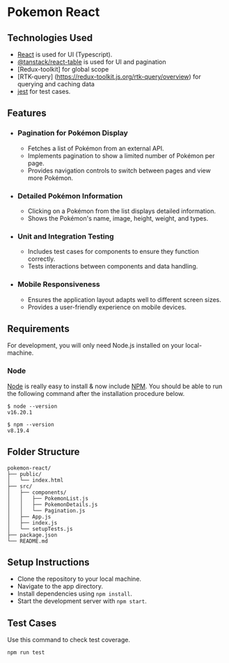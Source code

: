 
# Pokemon React

## Technologies Used

- [React](http://facebook.github.io/react) is used for UI (Typescript).
- [@tanstack/react-table](https://tanstack.com/table/latest) is used for UI and pagination
- [Redux-toolkit] for global scope
- [RTK-query] (https://redux-toolkit.js.org/rtk-query/overview) for querying and caching data
- [jest](https://jestjs.io/) for test cases.

## Features
- ### Pagination for Pokémon Display
    - Fetches a list of Pokémon from an external API.
    - Implements pagination to show a limited number of Pokémon per page.
    - Provides navigation controls to switch between pages and view more Pokémon.
- ### Detailed Pokémon Information
    - Clicking on a Pokémon from the list displays detailed information.
    - Shows the Pokémon's name, image, height, weight, and types.
- ### Unit and Integration Testing
    - Includes test cases for components to ensure they function correctly.
    - Tests interactions between components and data handling.
- ### Mobile Responsiveness
    - Ensures the application layout adapts well to different screen sizes.
    - Provides a user-friendly experience on mobile devices.

## Requirements

For development, you will only need Node.js installed on your local-machine.

### Node

[Node](http://nodejs.org/) is really easy to install & now include [NPM](https://npmjs.org/).
You should be able to run the following command after the installation procedure
below.

    $ node --version
    v16.20.1

    $ npm --version
    v8.19.4

## Folder Structure
    pokemon-react/
    ├── public/
    │   └── index.html
    ├── src/
    │   ├── components/
    │   │   ├── PokemonList.js
    │   │   ├── PokemonDetails.js
    │   │   └── Pagination.js
    │   ├── App.js
    │   ├── index.js
    │   └── setupTests.js
    ├── package.json
    └── README.md

## Setup Instructions
- Clone the repository to your local machine.
- Navigate to the app directory.
- Install dependencies using `npm install`.
- Start the development server with `npm start`.

## Test Cases
Use this command to check test coverage.

    npm run test
